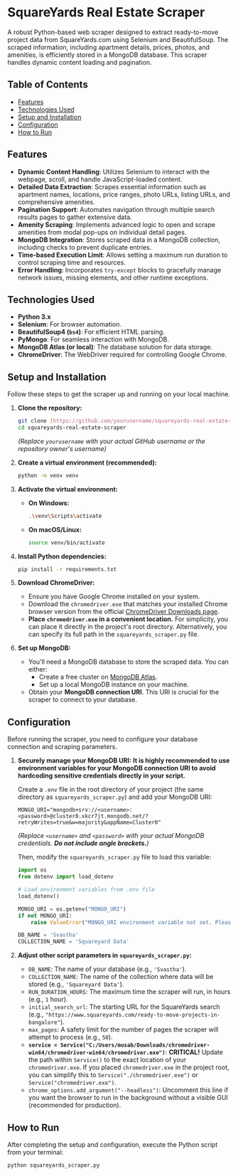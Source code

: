# SquareYards Real Estate Scraper

A robust Python-based web scraper designed to extract ready-to-move project data from SquareYards.com using Selenium and BeautifulSoup. The scraped information, including apartment details, prices, photos, and amenities, is efficiently stored in a MongoDB database. This scraper handles dynamic content loading and pagination.

## Table of Contents

-   [Features](#features)
-   [Technologies Used](#technologies-used)
-   [Setup and Installation](#setup-and-installation)
-   [Configuration](#configuration)
-   [How to Run](#how-to-run)

## Features

* **Dynamic Content Handling**: Utilizes Selenium to interact with the webpage, scroll, and handle JavaScript-loaded content.
* **Detailed Data Extraction**: Scrapes essential information such as apartment names, locations, price ranges, photo URLs, listing URLs, and comprehensive amenities.
* **Pagination Support**: Automates navigation through multiple search results pages to gather extensive data.
* **Amenity Scraping**: Implements advanced logic to open and scrape amenities from modal pop-ups on individual detail pages.
* **MongoDB Integration**: Stores scraped data in a MongoDB collection, including checks to prevent duplicate entries.
* **Time-based Execution Limit**: Allows setting a maximum run duration to control scraping time and resources.
* **Error Handling**: Incorporates `try-except` blocks to gracefully manage network issues, missing elements, and other runtime exceptions.

## Technologies Used

* **Python 3.x**
* **Selenium**: For browser automation.
* **BeautifulSoup4 (`bs4`)**: For efficient HTML parsing.
* **PyMongo**: For seamless interaction with MongoDB.
* **MongoDB Atlas (or local)**: The database solution for data storage.
* **ChromeDriver**: The WebDriver required for controlling Google Chrome.

## Setup and Installation

Follow these steps to get the scraper up and running on your local machine.

1.  **Clone the repository:**

    ```bash
    git clone [https://github.com/yourusername/squareyards-real-estate-scraper.git](https://github.com/yourusername/squareyards-real-estate-scraper.git)
    cd squareyards-real-estate-scraper
    ```
    *(Replace `yourusername` with your actual GitHub username or the repository owner's username)*

2.  **Create a virtual environment (recommended):**

    ```bash
    python -m venv venv
    ```

3.  **Activate the virtual environment:**

    * **On Windows:**
        ```bash
        .\venv\Scripts\activate
        ```
    * **On macOS/Linux:**
        ```bash
        source venv/bin/activate
        ```

4.  **Install Python dependencies:**

    ```bash
    pip install -r requirements.txt
    ```

5.  **Download ChromeDriver:**
    * Ensure you have Google Chrome installed on your system.
    * Download the `chromedriver.exe` that matches your installed Chrome browser version from the official [ChromeDriver Downloads page](https://chromedriver.chromium.org/downloads).
    * **Place `chromedriver.exe` in a convenient location.** For simplicity, you can place it directly in the project's root directory. Alternatively, you can specify its full path in the `squareyards_scraper.py` file.

6.  **Set up MongoDB:**
    * You'll need a MongoDB database to store the scraped data. You can either:
        * Create a free cluster on [MongoDB Atlas](https://www.mongodb.com/cloud/atlas).
        * Set up a local MongoDB instance on your machine.
    * Obtain your **MongoDB connection URI**. This URI is crucial for the scraper to connect to your database.

## Configuration

Before running the scraper, you need to configure your database connection and scraping parameters.

1.  **Securely manage your MongoDB URI:**
    **It is highly recommended to use environment variables for your MongoDB connection URI to avoid hardcoding sensitive credentials directly in your script.**

    Create a `.env` file in the root directory of your project (the same directory as `squareyards_scraper.py`) and add your MongoDB URI:

    ```
    MONGO_URI="mongodb+srv://<username>:<password>@cluster0.xkcr7jt.mongodb.net/?retryWrites=true&w=majority&appName=Cluster0"
    ```
    *(Replace `<username>` and `<password>` with your actual MongoDB credentials. **Do not include angle brackets.**)*

    Then, modify the `squareyards_scraper.py` file to load this variable:
    ```python
    import os
    from dotenv import load_dotenv

    # Load environment variables from .env file
    load_dotenv()

    MONGO_URI = os.getenv("MONGO_URI")
    if not MONGO_URI:
        raise ValueError("MONGO_URI environment variable not set. Please create a .env file.")

    DB_NAME = 'Svastha'
    COLLECTION_NAME = 'Squareyard Data'
    ```

2.  **Adjust other script parameters in `squareyards_scraper.py`:**

    * `DB_NAME`: The name of your database (e.g., `'Svastha'`).
    * `COLLECTION_NAME`: The name of the collection where data will be stored (e.g., `'Squareyard Data'`).
    * `RUN_DURATION_HOURS`: The maximum time the scraper will run, in hours (e.g., `1` hour).
    * `initial_search_url`: The starting URL for the SquareYards search (e.g., `"https://www.squareyards.com/ready-to-move-projects-in-bangalore"`).
    * `max_pages`: A safety limit for the number of pages the scraper will attempt to process (e.g., `50`).
    * **`service = Service("C:/Users/musab/Downloads/chromedriver-win64/chromedriver-win64/chromedriver.exe")`**: **CRITICAL!** Update the path within `Service()` to the exact location of your `chromedriver.exe`. If you placed `chromedriver.exe` in the project root, you can simplify this to `Service("./chromedriver.exe")` or `Service("chromedriver.exe")`.
    * `chrome_options.add_argument("--headless")`: Uncomment this line if you want the browser to run in the background without a visible GUI (recommended for production).

## How to Run

After completing the setup and configuration, execute the Python script from your terminal:

```bash
python squareyards_scraper.py

